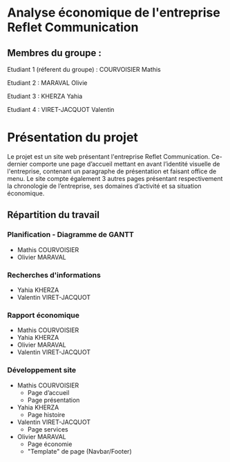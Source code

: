 # Analyse économique de l'entreprise Reflet Communication

## Membres du groupe :
Etudiant 1 (réferent du groupe) : COURVOISIER Mathis


Etudiant 2 : MARAVAL Olivie


Etudiant 3 : KHERZA Yahia


Etudiant 4 : VIRET-JACQUOT Valentin

# Présentation du projet

Le projet est un site web présentant l'entreprise Reflet Communication. Ce-dernier comporte 
une page d’accueil mettant en avant l’identité visuelle de l'entreprise, contenant un 
paragraphe de présentation et faisant office de menu.
Le site compte également 3 autres pages présentant respectivement la chronologie de
l’entreprise, ses domaines d’activité et sa situation économique.

## Répartition du travail

### Planification - Diagramme de GANTT

- Mathis COURVOISIER
- Olivier MARAVAL

### Recherches d'informations

- Yahia KHERZA
- Valentin VIRET-JACQUOT


### Rapport économique

- Mathis COURVOISIER
- Yahia KHERZA
- Olivier MARAVAL
- Valentin VIRET-JACQUOT

### Développement site

- Mathis COURVOISIER
  - Page d’accueil
  - Page présentation
- Yahia KHERZA
  - Page histoire
- Valentin VIRET-JACQUOT
  - Page services
- Olivier MARAVAL
  - Page économie
  - "Template" de page (Navbar/Footer)
